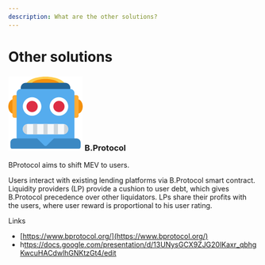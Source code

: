 ```yaml
---
description: What are the other solutions?
---
```


# Other solutions

### ![](../.gitbook/assets/image%20%284%29.png) B.Protocol <a id="bprotocol"></a>

BProtocol aims to shift MEV to users.

Users interact with existing lending platforms via B.Protocol smart contract. Liquidity providers \(LP\) provide a cushion to user debt, which gives B.Protocol precedence over other liquidators. LPs share their profits with the users, where user reward is proportional to his user rating.

Links

* [https://www.bprotocol.org/](https://www.bprotocol.org/)
* h[ttps://docs.google.com/presentation/d/13UNysGCX9ZJG20lKaxr\_qbhgKwcuHACdwlhGNKtzGt4/edit](https://docs.google.com/presentation/d/13UNysGCX9ZJG20lKaxr_qbhgKwcuHACdwlhGNKtzGt4/edit)



